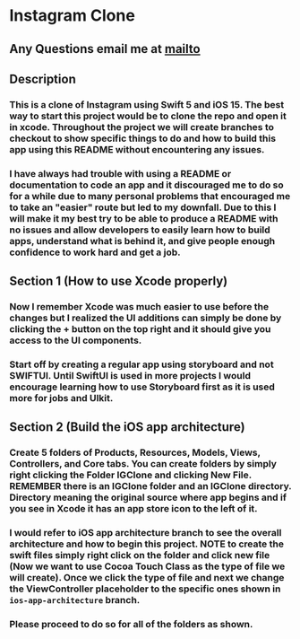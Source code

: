# Instagram Clone
## Any Questions email me at [mailto](mailto:rails_dev@codengine.org)
## Description
### This is a clone of Instagram using Swift 5 and iOS 15. The best way to start this project would be to clone the repo and open it in xcode. Throughout the project we will create branches to checkout to show specific things to do and how to build this app using this README without encountering any issues.
### I have always had trouble with using a README or documentation to code an app and it discouraged me to do so for a while due to many personal problems that encouraged me to take an "easier" route but led to my downfall. Due to this I will make it my best try to be able to produce a README with no issues and allow developers to easily learn how to build apps, understand what is behind it, and give people enough confidence to work hard and get a job. 
## Section 1 (How to use Xcode properly)
### Now I remember Xcode was much easier to use before the changes but I realized the UI additions can simply be done by clicking the + button on the top right and it should give you access to the UI components.
### Start off by creating a regular app using storyboard and not SWIFTUI. Until SwiftUI is used in more projects I would encourage learning how to use Storyboard first as it is used more for jobs and UIkit.
## Section 2 (Build the iOS app architecture)
### Create 5 folders of Products, Resources, Models, Views, Controllers, and Core tabs. You can create folders by simply right clicking the Folder IGClone and clicking New File. REMEMBER there is an IGClone folder and an IGClone directory. Directory meaning the original source where app begins and if you see in Xcode it has an app store icon to the left of it.
### I would refer to iOS app architecture branch to see the overall architecture and how to begin this project. NOTE to create the swift files simply right click on the folder and click new file (Now we want to use Cocoa Touch Class as the type of file we will create). Once we click the type of file and next we change the ViewController placeholder to the specific ones shown in `ios-app-architecture` branch.
### Please proceed to do so for all of the folders as shown.

